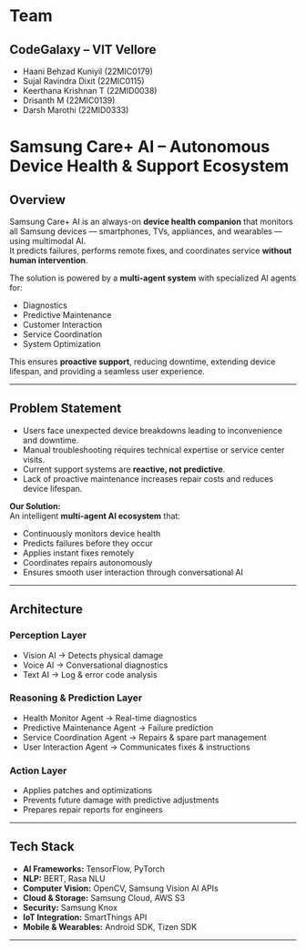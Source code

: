 # Team
## CodeGalaxy – VIT Vellore
- Haani Behzad Kuniyil (22MIC0179)
- Sujal Ravindra Dixit (22MIC0115)
- Keerthana Krishnan T (22MID0038)
- Drisanth M (22MIC0139)
- Darsh Marothi (22MID0333)

# Samsung Care+ AI – Autonomous Device Health & Support Ecosystem

## Overview
Samsung Care+ AI is an always-on **device health companion** that monitors all Samsung devices — smartphones, TVs, appliances, and wearables — using multimodal AI.  
It predicts failures, performs remote fixes, and coordinates service **without human intervention**.  

The solution is powered by a **multi-agent system** with specialized AI agents for:
- Diagnostics
- Predictive Maintenance
- Customer Interaction
- Service Coordination
- System Optimization

This ensures **proactive support**, reducing downtime, extending device lifespan, and providing a seamless user experience.

---

## Problem Statement
- Users face unexpected device breakdowns leading to inconvenience and downtime.  
- Manual troubleshooting requires technical expertise or service center visits.  
- Current support systems are **reactive, not predictive**.  
- Lack of proactive maintenance increases repair costs and reduces device lifespan.  

**Our Solution:**  
An intelligent **multi-agent AI ecosystem** that:
- Continuously monitors device health  
- Predicts failures before they occur  
- Applies instant fixes remotely  
- Coordinates repairs autonomously  
- Ensures smooth user interaction through conversational AI  

---

## Architecture
### **Perception Layer**
- Vision AI → Detects physical damage  
- Voice AI → Conversational diagnostics  
- Text AI → Log & error code analysis  

### **Reasoning & Prediction Layer**
- Health Monitor Agent → Real-time diagnostics  
- Predictive Maintenance Agent → Failure prediction  
- Service Coordination Agent → Repairs & spare part management  
- User Interaction Agent → Communicates fixes & instructions  

### **Action Layer**
- Applies patches and optimizations  
- Prevents future damage with predictive adjustments  
- Prepares repair reports for engineers  

---

## Tech Stack
- **AI Frameworks:** TensorFlow, PyTorch  
- **NLP:** BERT, Rasa NLU  
- **Computer Vision:** OpenCV, Samsung Vision AI APIs  
- **Cloud & Storage:** Samsung Cloud, AWS S3  
- **Security:** Samsung Knox  
- **IoT Integration:** SmartThings API  
- **Mobile & Wearables:** Android SDK, Tizen SDK  

---

